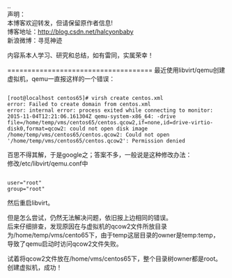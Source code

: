 ..  
声明：   
本博客欢迎转发，但请保留原作者信息!   
博客地址：http://blog.csdn.net/halcyonbaby   
新浪微博：寻觅神迹

内容系本人学习、研究和总结，如有雷同，实属荣幸！   

====================================
最近使用libvirt/qemu创建虚拟机，qemu一直报这样的一个错误：  
<pre><code>
[root@localhost centos65]# virsh create centos.xml
error: Failed to create domain from centos.xml
error: internal error: process exited while connecting to monitor: 2015-11-04T12:21:06.161304Z qemu-system-x86_64: -drive file=/home/temp/vms/centos65/centos.qcow2,if=none,id=drive-virtio-disk0,format=qcow2: could not open disk image /home/temp/vms/centos65/centos.qcow2: Could not open '/home/temp/vms/centos65/centos.qcow2': Permission denied
</code></pre>
百思不得其解，于是google之；答案不多，一般说是这种修改办法：  
修改/etc/libvirt/qemu.conf中  
<pre><code>
user="root"
group="root"
</code></pre>
然后重启libvirt。

但是怎么尝试，仍然无法解决问题，依旧报上边相同的错误。  
后来仔细排查，发现原因在与虚拟机的qcow2文件所放目录为/home/temp/vms/cento65下，由于temp这层目录的owner是temp:temp，
导致了qemu启动时访问qcow2文件失败。   

试着将qcow2文件放在/home/vms/centos65下，整个目录树owner都是root。  
创建虚拟机，成功！  
